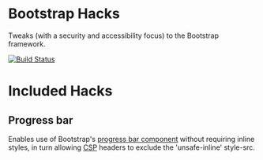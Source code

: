Bootstrap Hacks
===============

Tweaks (with a security and accessibility focus) to the Bootstrap framework.

[![Build Status](https://travis-ci.org/danielnixon/bootstrap-hacks.svg?branch=master)](https://travis-ci.org/danielnixon/bootstrap-hacks)

Included Hacks
==============

Progress bar
------------

Enables use of Bootstrap's [progress bar component](http://getbootstrap.com/components/#progress) without requiring inline styles, in turn allowing [CSP](https://developer.mozilla.org/en-US/docs/Web/Security/CSP) headers to exclude the 'unsafe-inline' style-src.

